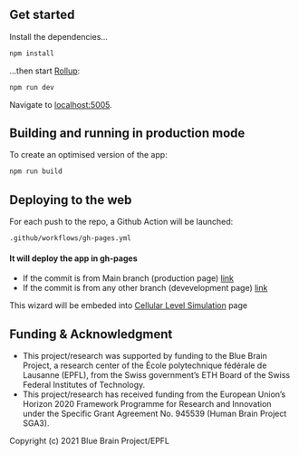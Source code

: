 
## Get started

Install the dependencies...

```bash
npm install
```

...then start [Rollup](https://rollupjs.org):

```bash
npm run dev
```

Navigate to [localhost:5005](http://localhost:5005).

## Building and running in production mode

To create an optimised version of the app:

```bash
npm run build
```

## Deploying to the web

For each push to the repo, a Github Action will be launched:

`.github/workflows/gh-pages.yml`

#### It will deploy the app in gh-pages
- If the commit is from Main branch (production page) [link](https://bluebrain.github.io/bsp-usecase-wizard/index.html)
- If the commit is from any other branch (devevelopment page) [link](https://bluebrain.github.io/bsp-usecase-wizard/dev/index.html)

This wizard will be embeded into [Cellular Level Simulation](https://github.com/ebrains-cls-interactive/ebrains-cls-interactive.github.io) page


## Funding & Acknowledgment
- This project/research was supported by funding to the Blue Brain Project, a research center of the École polytechnique fédérale de Lausanne (EPFL), from the Swiss government’s ETH Board of the Swiss Federal Institutes of Technology.
- This project/research has received funding from the European Union’s Horizon 2020 Framework Programme for Research and Innovation under the Specific Grant Agreement No. 945539 (Human Brain Project SGA3).

Copyright (c) 2021 Blue Brain Project/EPFL
